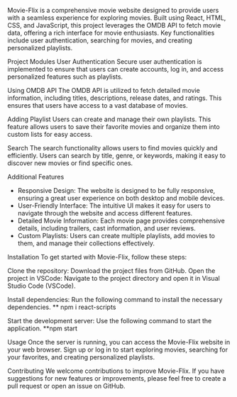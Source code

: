 Movie-Flix is a comprehensive movie website designed to provide users with a seamless experience for exploring movies. Built using React, HTML, CSS, and JavaScript, this project leverages the OMDB API to fetch movie data, offering a rich interface for movie enthusiasts. Key functionalities include user authentication, searching for movies, and creating personalized playlists.

Project Modules
User Authentication
Secure user authentication is implemented to ensure that users can create accounts, log in, and access personalized features such as playlists.

Using OMDB API
The OMDB API is utilized to fetch detailed movie information, including titles, descriptions, release dates, and ratings. This ensures that users have access to a vast database of movies.

Adding Playlist
Users can create and manage their own playlists. This feature allows users to save their favorite movies and organize them into custom lists for easy access.

Search
The search functionality allows users to find movies quickly and efficiently. Users can search by title, genre, or keywords, making it easy to discover new movies or find specific ones.

Additional Features
* Responsive Design: The website is designed to be fully responsive, ensuring a great user experience on both desktop and mobile devices.
* User-Friendly Interface: The intuitive UI makes it easy for users to navigate through the website and access different features.
* Detailed Movie Information: Each movie page provides comprehensive details, including trailers, cast information, and user reviews.
* Custom Playlists: Users can create multiple playlists, add movies to them, and manage their collections effectively.

Installation
To get started with Movie-Flix, follow these steps:

Clone the repository: Download the project files from GitHub.
Open the project in VSCode: Navigate to the project directory and open it in Visual Studio Code (VSCode).

Install dependencies: Run the following command to install the necessary dependencies.
** npm i react-scripts

Start the development server: Use the following command to start the application.
**npm start

Usage
Once the server is running, you can access the Movie-Flix website in your web browser. Sign up or log in to start exploring movies, searching for your favorites, and creating personalized playlists.

Contributing
We welcome contributions to improve Movie-Flix. If you have suggestions for new features or improvements, please feel free to create a pull request or open an issue on GitHub.
